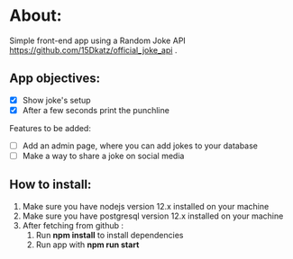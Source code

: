 # About:

Simple front-end app using a Random Joke API <https://github.com/15Dkatz/official_joke_api> .

## App objectives:

- [x] Show joke's setup
- [x] After a few seconds print the punchline

Features to be added:

- [ ] Add an admin page, where you can add jokes to your database
- [ ] Make a way to share a joke on social media

## How to install:

1. Make sure you have nodejs version 12.x installed on your machine
2. Make sure you have postgresql version 12.x installed on your machine
3. After fetching from github :
   1. Run **npm install** to install dependencies
   1. Run app with **npm run start**
